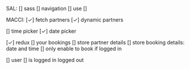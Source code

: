 SAL:
[] sass
[] navigation
    [] use <Link>
[] 

MACCI:
[✓] fetch partners
[✓] dynamic partners

[] time picker
[✓] date picker

[✓] redux
[] your bookings
    [] store partner details
    [] store booking details: date and time
    [] only enable to book if logged in

[] user
    [] is logged in logged out